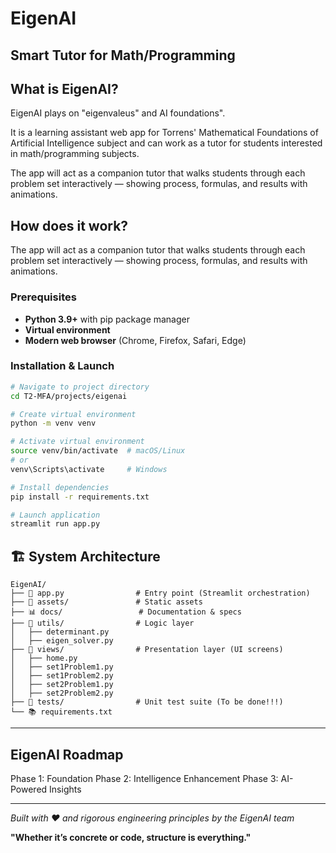 # EigenAI 
## Smart Tutor for Math/Programming

## What is EigenAI?

EigenAI plays on "eigenvaleus" and AI foundations".

It is a learning assistant web app for Torrens' Mathematical Foundations of Artificial Intelligence subject and can work as a tutor for students interested in math/programming subjects.

The app will act as a companion tutor that walks students through each problem set interactively — showing process, formulas, and results with animations.

## How does it work?

The app will act as a companion tutor that walks students through each problem set interactively — showing process, formulas, and results with animations.

### Prerequisites
- **Python 3.9+** with pip package manager
- **Virtual environment** 
- **Modern web browser** (Chrome, Firefox, Safari, Edge)

### Installation & Launch
```bash
# Navigate to project directory
cd T2-MFA/projects/eigenai

# Create virtual environment
python -m venv venv

# Activate virtual environment
source venv/bin/activate  # macOS/Linux
# or
venv\Scripts\activate     # Windows

# Install dependencies
pip install -r requirements.txt

# Launch application
streamlit run app.py
```

## 🏗️ System Architecture

```
EigenAI/
├── 🚀 app.py                # Entry point (Streamlit orchestration)
├── 📁 assets/               # Static assets
├── 📊 docs/                 # Documentation & specs
├── 🧳 utils/                # Logic layer 
│   ├── determinant.py
│   ├── eigen_solver.py
├── 📱 views/                # Presentation layer (UI screens)
│   ├── home.py
│   ├── set1Problem1.py
│   ├── set1Problem2.py
│   ├── set2Problem1.py
│   ├── set2Problem2.py
├── 🧪 tests/                # Unit test suite (To be done!!!)
└── 📚 requirements.txt
```

---

## EigenAI Roadmap

Phase 1: Foundation
Phase 2: Intelligence Enhancement
Phase 3: AI-Powered Insights

---

*Built with ❤️ and rigorous engineering principles by the EigenAI team*

**"Whether it’s concrete or code, structure is everything."**